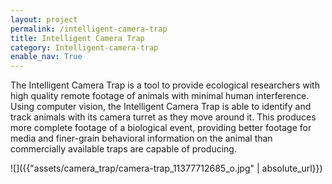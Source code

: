 ```yaml
---
layout: project
permalink: /intelligent-camera-trap
title: Intelligent Camera Trap
category: Intelligent-camera-trap
enable_nav: True
---
```

The Intelligent Camera Trap is a tool to provide ecological researchers with high quality remote footage of animals with minimal human interference. Using computer vision, the Intelligent Camera Trap is able to identify and track animals with its camera turret as they move around it. This produces more complete footage of a biological event, providing better footage for media and finer-grain behavioral information on the animal than commercially available traps are capable of producing.

![]({{"assets/camera_trap/camera-trap_11377712685_o.jpg" | absolute_url}})    
